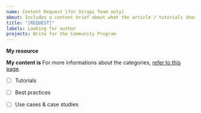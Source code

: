```yaml
---
name: Content Request [for Strapi Team only]
about: Includes a content brief about what the article / tutorials should focus on. 
title: "[REQUEST]"
labels: Looking for author
projects: Write for the Community Program
---
```


**My resource**
<!--
Hello 👋 

Please describe what your article will be about in a few sentences and include a content brief of the article: 

### Content Brief: 
- Target audience: 
- Keywords:
- Content objective:
- Content outline:

-->

**My content is**
For more informations about the categories, [refer to this page](https://strapi.io/write-for-the-community).
- [ ] Tutorials
- [ ] Best practices
- [ ] Use cases & case studies

